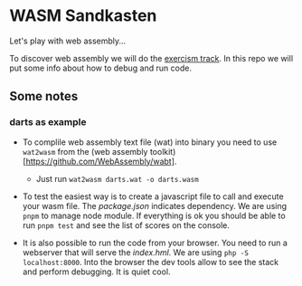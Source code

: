 # WASM Sandkasten

Let's play with web assembly...

To discover web assembly we will do the [exercism track](https://exercism.org/tracks/wasm).
In this repo we will put some info about how to debug and run code.

## Some notes

### darts as example

- To complile web assembly text file (wat) into binary you need to use `wat2wasm`
  from the (web assembly toolkit)[https://github.com/WebAssembly/wabt].
    - Just run `wat2wasm darts.wat -o darts.wasm`

- To test the easiest way is to create a javascript file to call and execute your wasm
  file. The *package.json* indicates dependency. We are using `pnpm` to manage node
  module. If everything is ok you should be able to run `pnpm test` and see the list
  of scores on the console.

- It is also possible to run the code from your browser. You need to run a webserver that
  will serve the *index.hml*. We are using `php -S localhost:8000`. Into the browser the dev
  tools allow to see the stack and perform debugging. It is quiet cool.
